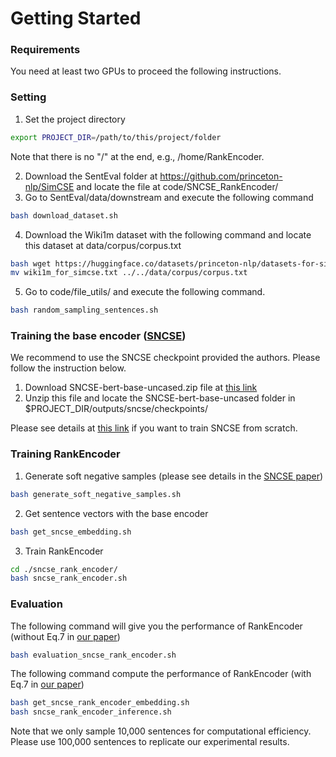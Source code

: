 # Getting Started

### Requirements
You need at least two GPUs to proceed the following instructions.

### Setting
1. Set the project directory
```bash
export PROJECT_DIR=/path/to/this/project/folder
```
Note that there is no "/" at the end, e.g., /home/RankEncoder.

2. Download the SentEval folder at https://github.com/princeton-nlp/SimCSE and locate the file at code/SNCSE\_RankEncoder/
3. Go to SentEval/data/downstream and execute the following command
```bash 
bash download_dataset.sh
```
4. Download the Wiki1m dataset with the following command and locate this dataset at data/corpus/corpus.txt
```bash
bash wget https://huggingface.co/datasets/princeton-nlp/datasets-for-simcse/resolve/main/wiki1m_for_simcse.txt
mv wiki1m_for_simcse.txt ../../data/corpus/corpus.txt
```
5. Go to code/file\_utils/ and execute the following command.
```bash
bash random_sampling_sentences.sh
```

### Training the base encoder ([SNCSE](https://arxiv.org/abs/2201.05979))
We recommend to use the SNCSE checkpoint provided the authors. Please follow the instruction below.
1. Download SNCSE-bert-base-uncased.zip file at [this link](https://drive.google.com/drive/folders/1w2srzbtTMLlaxUx-7ETV9vQWdw_6lVuN?usp=sharing)
2. Unzip this file and locate the SNCSE-bert-base-uncased folder in $PROJECT\_DIR/outputs/sncse/checkpoints/

Please see details at [this link](https://github.com/Sense-GVT/SNCSE) if you want to train SNCSE from scratch. 

### Training RankEncoder
1. Generate soft negative samples (please see details in the [SNCSE paper](https://arxiv.org/abs/2201.05979))
```bash
bash generate_soft_negative_samples.sh
```
2. Get sentence vectors with the base encoder
```bash
bash get_sncse_embedding.sh
```
3. Train RankEncoder
```bash
cd ./sncse_rank_encoder/
bash sncse_rank_encoder.sh
```

### Evaluation
The following command will give you the performance of RankEncoder (without Eq.7 in [our paper](https://arxiv.org/pdf/2209.04333.pdf))
```bash
bash evaluation_sncse_rank_encoder.sh
```

The following command compute the performance of RankEncoder (with Eq.7 in [our paper](https://arxiv.org/pdf/2209.04333.pdf))

```bash
bash get_sncse_rank_encoder_embedding.sh
bash sncse_rank_encoder_inference.sh
```
Note that we only sample 10,000 sentences for computational efficiency. Please use 100,000 sentences to replicate our experimental results.
